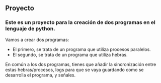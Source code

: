 ## Proyecto
### Este es un proyecto para la creación de dos programas en el lenguaje de python.

Vamos a crear dos programas:

- El primero, se trata de un programa que utiliza procesos paralelos.
- El segundo, se trata de un programa que utiliza hebras.

En común a los dos programas, tienes que añadir la sincronización entre estas hebras/procesos, logs para que se vaya guardando como se desarrolla el programa, y señales.

